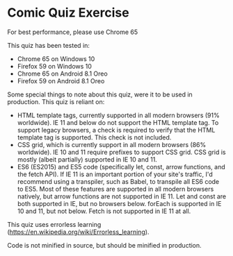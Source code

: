 
# Comic Quiz Exercise
For best performance, please use Chrome 65

This quiz has been tested in:
* Chrome 65 on Windows 10 
* Firefox 59 on Windows 10
* Chrome 65 on Android 8.1 Oreo
* Firefox 59 on Android 8.1 Oreo

Some special things to note about this quiz, were it to be used in production.
This quiz is reliant on:
* HTML template tags, currently supported in all modern browsers (91% worldwide). IE 11 and below do not support the HTML template tag. To support legacy browsers, a check is required to verify that the HTML template tag is supported. This  check is not included.
* CSS grid, which is currently support in all modern browsers (86% worldwide). IE 10 and 11 require prefixes to support CSS grid. CSS grid is mostly (albeit partially) supported in IE 10 and 11.
* ES6 (ES2015) and ES5 code (specifically let, const, arrow functions, and the fetch API). If IE 11 is an important portion of your site's traffic, I'd recommend using a transpiler, such as Babel, to transpile all ES6 code to ES5. Most of these features are supported in all modern browsers natively, but arrow functions are not supported in IE 11. Let and const are both supported in IE, but no browsers below. forEach is supported in IE 10 and 11, but not below. Fetch is not supported in IE 11 at all.

This quiz uses errorless learning (https://en.wikipedia.org/wiki/Errorless_learning).

Code is not minified in source, but should be minified in production. 